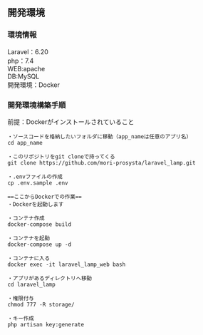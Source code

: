 ## 開発環境
### 環境情報
Laravel：6.20\
php：7.4\
WEB:apache\
DB:MySQL\
開発環境：Docker

### 開発環境構築手順
前提：Dockerがインストールされていること
```angular2html
・ソースコードを格納したいフォルダに移動（app_nameは任意のアプリ名）
cd app_name

・このリポジトリをgit cloneで持ってくる
git clone https://github.com/mori-prosysta/laravel_lamp.git

・.envファイルの作成
cp .env.sample .env

==ここからDockerでの作業==
・Dockerを起動します

・コンテナ作成
docker-compose build

・コンテナを起動
docker-compose up -d

・コンテナに入る
docker exec -it laravel_lamp_web bash

・アプリがあるディレクトリへ移動
cd laravel_lamp

・権限付与
chmod 777 -R storage/

・キー作成
php artisan key:generate
```
